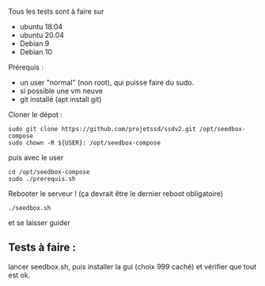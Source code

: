 Tous les tests sont à faire sur 

- ubuntu 18.04
- ubuntu 20.04
- Debian 9
- Debian 10


Prérequis : 
- un user "normal" (non root), qui puisse faire du sudo. 
- si possible une vm neuve
- git installé (apt install git)


Cloner le dépot :

```
sudo git clone https://github.com/projetssd/ssdv2.git /opt/seedbox-compose
sudo chown -R ${USER}: /opt/seedbox-compose  
```

puis avec le user
```
cd /opt/seedbox-compose
sudo ./prerequis.sh
```
Rebooter le serveur ! (ça devrait être le dernier reboot obligatoire)
```
./seedbox.sh
```

et se laisser guider

## Tests à faire :

lancer seedbox.sh, puis installer la gui (choix 999 caché) et vérifier que tout est ok.

